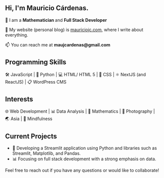 <h2>Hi, I'm Mauricio Cárdenas.</h2>
<p>🌱 I am a <strong> Mathematician </strong> and <strong>Full Stack Developer</strong></p>
<p>📝 My website (personal blog) is <a href="https://mauriciojc.com">mauriciojc.com</a>, where I write about everything.</p>
<p>📫 You can reach me at <strong>maujcardenas@gmail.com</strong></p>

<h2>Programming Skills</h2>
<div>
  <span>🛠️ JavaScript</span> |
  <span>🐍 Python</span> |
  <span>💻 HTML/ HTML 5</span> |
  <span>🎨 CSS</span> |
  <span>⚛️ NextJS (and ReactJS)</span> |
  <span>📋 WordPress CMS</span> 
</div>

<h2>Interests</h2>
<div>
  <span>🌐 Web Development</span> |
  <span>📊 Data Analysis</span> |
  <span>🔢 Mathematics</span> |
  <span>📸 Photography</span> |
  <span>🌏 Asia</span> |
  <span>🧘 Mindfulness</span> 
</div>

<h2>Current Projects</h2>
<ul>
  <li>🔧 Developing a Streamlit application using Python and libraries such as Streamlit, Matplotlib, and Pandas.</li>
  <li>📊 Focusing on full stack development with a strong emphasis on data.</li>
</ul>

<p>Feel free to reach out if you have any questions or would like to collaborate!</p>

